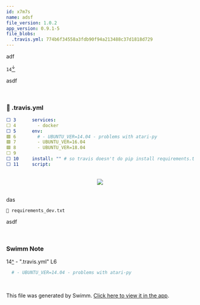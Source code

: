 ```yaml
---
id: x7m7s
name: adsf
file_version: 1.0.2
app_version: 0.9.1-5
file_blobs:
  .travis.yml: 774b6f34558a3fdb90f94a213488c37d1818d729
---
```


adf





`14`[<sup id="1eCTo2">↓</sup>](#f-1eCTo2)

asdf

<br/>

<!-- NOTE-swimm-snippet: the lines below link your snippet to Swimm -->
### 📄 .travis.yml
```yaml
⬜ 3      services:
⬜ 4        - docker
⬜ 5      env:
🟩 6        # - UBUNTU_VER=14.04 - problems with atari-py
🟩 7        - UBUNTU_VER=16.04
🟩 8        - UBUNTU_VER=18.04
⬜ 9      
⬜ 10     install: "" # so travis doesn't do pip install requirements.txt
⬜ 11     script:
```

<br/>

<div align="center"><img src="https://firebasestorage.googleapis.com/v0/b/swimm-dev-content/o/repositories%2FZ2l0aHViJTNBJTNBZ3ltJTNBJTNBZ2lsYWRheA%3D%3D%2F928d6f1d-dff5-4527-ad1e-cbc44f562b6d.png?alt=media&token=65d3f1a2-3e7f-4ec0-88e0-7b2bc3f95ee7" style="width:'50%'"/></div>

<br/>

das 

 `📄 requirements_dev.txt` 

 asdf

<br/>

<!-- THIS IS AN AUTOGENERATED SECTION. DO NOT EDIT THIS SECTION DIRECTLY -->
### Swimm Note

<span id="f-1eCTo2">14</span>[^](#1eCTo2) - ".travis.yml" L6
```yaml
  # - UBUNTU_VER=14.04 - problems with atari-py
```

<br/>

This file was generated by Swimm. [Click here to view it in the app](https://swimm-web-app.web.app/repos/Z2l0aHViJTNBJTNBZ3ltJTNBJTNBZ2lsYWRheA==/docs/x7m7s).